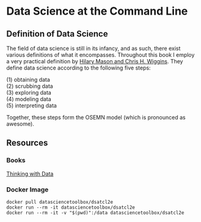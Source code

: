 # Data Science at the Command Line

## Definition of Data Science

The field of data science is still in its infancy, and as such, there exist various definitions of what it encompasses. Throughout this book I employ a very practical definition by [Hilary Mason and Chris H. Wiggins](https://jeroenjanssens.com/dsatcl/chapter-1-introduction#ref-Mason2010). They define data science according to the following five steps:  

(1) obtaining data  
(2) scrubbing data  
(3) exploring data  
(4) modeling data  
(5) interpreting data

Together, these steps form the OSEMN model (which is pronounced as awesome).

## Resources

### Books  
[Thinking with Data](https://www.amazon.com/Thinking-Data-Turn-Information-Insights/dp/1449362931)  

### Docker Image
    docker pull datasciencetoolbox/dsatcl2e  
    docker run --rm -it datasciencetoolbox/dsatcl2e  
    docker run --rm -it -v "$(pwd)":/data datasciencetoolbox/dsatcl2e  
